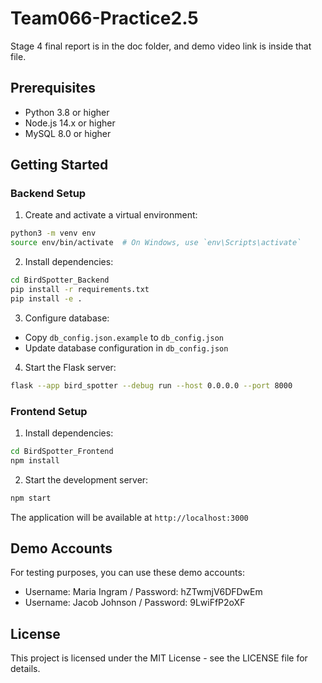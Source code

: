 # Team066-Practice2.5

Stage 4 final report is in the doc folder, and demo video link is inside that file.

## Prerequisites

- Python 3.8 or higher
- Node.js 14.x or higher
- MySQL 8.0 or higher

## Getting Started

### Backend Setup

1. Create and activate a virtual environment:

```bash
python3 -m venv env
source env/bin/activate  # On Windows, use `env\Scripts\activate`
```

2. Install dependencies:

```bash
cd BirdSpotter_Backend
pip install -r requirements.txt
pip install -e .
```

3. Configure database:

- Copy `db_config.json.example` to `db_config.json`
- Update database configuration in `db_config.json`

4. Start the Flask server:

```bash
flask --app bird_spotter --debug run --host 0.0.0.0 --port 8000
```

### Frontend Setup

1. Install dependencies:

```bash
cd BirdSpotter_Frontend
npm install
```

2. Start the development server:

```bash
npm start
```

The application will be available at `http://localhost:3000`

## Demo Accounts

For testing purposes, you can use these demo accounts:

- Username: Maria Ingram / Password: hZTwmjV6DFDwEm
- Username: Jacob Johnson / Password: 9LwiFfP2oXF

## License

This project is licensed under the MIT License - see the LICENSE file for details.
